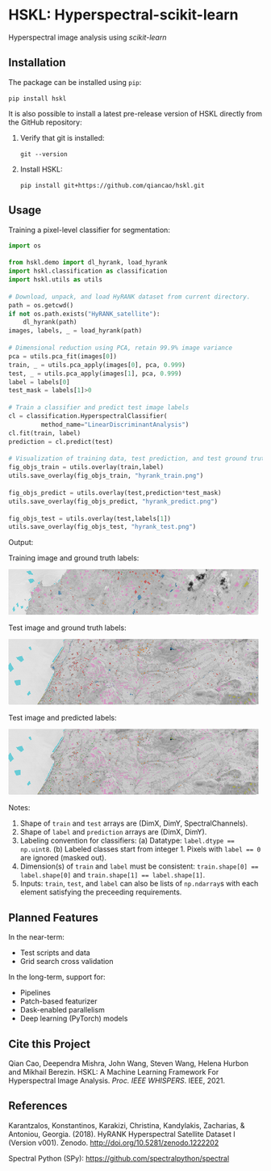 # HSKL: Hyperspectral-scikit-learn

Hyperspectral image analysis using *scikit-learn*

## Installation

The package can be installed using `pip`:

`pip install hskl`

It is also possible to install a latest pre-release version of HSKL directly from the GitHub repository:

1. Verify that git is installed:

    `git --version`

2. Install HSKL:

    `pip install git+https://github.com/qiancao/hskl.git`

## Usage

Training a pixel-level classifier for segmentation:

```python
import os

from hskl.demo import dl_hyrank, load_hyrank
import hskl.classification as classification
import hskl.utils as utils

# Download, unpack, and load HyRANK dataset from current directory.
path = os.getcwd()
if not os.path.exists("HyRANK_satellite"):
    dl_hyrank(path)    
images, labels, _ = load_hyrank(path)

# Dimensional reduction using PCA, retain 99.9% image variance
pca = utils.pca_fit(images[0])
train, _ = utils.pca_apply(images[0], pca, 0.999)
test, _ = utils.pca_apply(images[1], pca, 0.999)
label = labels[0]
test_mask = labels[1]>0

# Train a classifier and predict test image labels
cl = classification.HyperspectralClassifier(
         method_name="LinearDiscriminantAnalysis")
cl.fit(train, label)
prediction = cl.predict(test)

# Visualization of training data, test prediction, and test ground truth
fig_objs_train = utils.overlay(train,label)
utils.save_overlay(fig_objs_train, "hyrank_train.png")

fig_objs_predict = utils.overlay(test,prediction*test_mask)
utils.save_overlay(fig_objs_predict, "hyrank_predict.png")

fig_objs_test = utils.overlay(test,labels[1])
utils.save_overlay(fig_objs_test, "hyrank_test.png")
```
Output:

Training image and ground truth labels:

![Training](https://raw.githubusercontent.com/qiancao/hskl/main/examples/hyrank_train.png)

Test image and ground truth labels:

![Testing Ground Truth](https://raw.githubusercontent.com/qiancao/hskl/main/examples/hyrank_test.png)

Test image and predicted labels:

![Testing Prediction](https://raw.githubusercontent.com/qiancao/hskl/main/examples/hyrank_predict.png)

Notes:
1. Shape of `train` and `test` arrays are (DimX, DimY, SpectralChannels).
2. Shape of `label` and `prediction` arrays are (DimX, DimY).
3. Labeling convention for classifiers:
         (a) Datatype: `label.dtype == np.uint8`.
         (b) Labeled classes start from integer 1. Pixels with `label == 0` are ignored (masked out).
5. Dimension(s) of `train` and `label` must be consistent: `train.shape[0] == label.shape[0]` and `train.shape[1] == label.shape[1]`.
6. Inputs: `train`, `test`, and `label` can also be lists of `np.ndarray`s with each element satisfying the preceeding requirements.

## Planned Features

In the near-term:
* Test scripts and data
* Grid search cross validation

In the long-term, support for:
* Pipelines
* Patch-based featurizer
* Dask-enabled parallelism
* Deep learning (PyTorch) models

## Cite this Project

Qian Cao, Deependra Mishra, John Wang, Steven Wang, Helena Hurbon and Mikhail Berezin. HSKL:  A Machine Learning Framework For Hyperspectral Image Analysis. *Proc. IEEE WHISPERS*. IEEE, 2021.

## References

Karantzalos, Konstantinos, Karakizi, Christina, Kandylakis, Zacharias, & Antoniou, Georgia. (2018). HyRANK Hyperspectral Satellite Dataset I (Version v001). Zenodo. http://doi.org/10.5281/zenodo.1222202

Spectral Python (SPy): https://github.com/spectralpython/spectral
